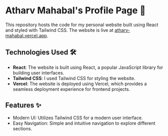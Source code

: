 # Atharv Mahabal's Profile Page 🚀

This repository hosts the code for my personal website built using React and styled with Tailwind CSS.
The website is live at [atharv-mahabal.vercel.app](https://atharv-mahabal.vercel.app).

## Technologies Used 🛠️

- **React**: The website is built using React, a popular JavaScript library for building user interfaces.
- **Tailwind CSS**: I used Tailwind CSS for styling the website.
- **Vercel**: The website is deployed using Vercel, which provides a seamless deployment experience for frontend projects.

## Features ✨

- Modern UI: Utilizes Tailwind CSS for a modern user interface.
- Easy Navigation: Simple and intuitive navigation to explore different sections.
